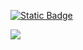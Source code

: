 [![Static Badge](https://img.shields.io/badge/Blog-Yang%20Cao's%20Blog-blue)](https://yang-cao.com/)

<picture>
  <source
    srcset="https://github-readme-stats.vercel.app/api/top-langs/?username=gunale0926&layout=compact&theme=dark"
    media="(prefers-color-scheme: dark)"
  />
  <source
    srcset="https://github-readme-stats.vercel.app/api/top-langs/?username=gunale0926&layout=compact"
    media="(prefers-color-scheme: light), (prefers-color-scheme: no-preference)"
  />
  <img src="https://github-readme-stats.vercel.app/api/top-langs/?username=gunale0926&layout=compact" />
</picture>
